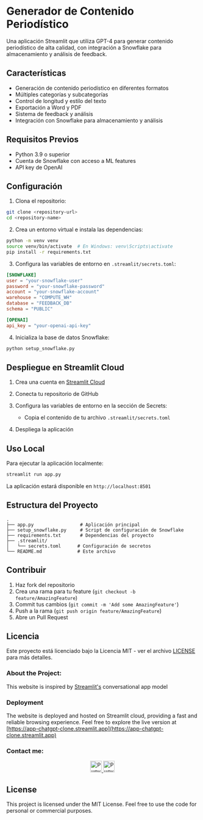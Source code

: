 # Generador de Contenido Periodístico

Una aplicación Streamlit que utiliza GPT-4 para generar contenido periodístico de alta calidad, con integración a Snowflake para almacenamiento y análisis de feedback.

## Características

- Generación de contenido periodístico en diferentes formatos
- Múltiples categorías y subcategorías
- Control de longitud y estilo del texto
- Exportación a Word y PDF
- Sistema de feedback y análisis
- Integración con Snowflake para almacenamiento y análisis

## Requisitos Previos

- Python 3.9 o superior
- Cuenta de Snowflake con acceso a ML features
- API key de OpenAI

## Configuración

1. Clona el repositorio:
```bash
git clone <repository-url>
cd <repository-name>
```

2. Crea un entorno virtual e instala las dependencias:
```bash
python -m venv venv
source venv/bin/activate  # En Windows: venv\Scripts\activate
pip install -r requirements.txt
```

3. Configura las variables de entorno en `.streamlit/secrets.toml`:
```toml
[SNOWFLAKE]
user = "your-snowflake-user"
password = "your-snowflake-password"
account = "your-snowflake-account"
warehouse = "COMPUTE_WH"
database = "FEEDBACK_DB"
schema = "PUBLIC"

[OPENAI]
api_key = "your-openai-api-key"
```

4. Inicializa la base de datos Snowflake:
```bash
python setup_snowflake.py
```

## Despliegue en Streamlit Cloud

1. Crea una cuenta en [Streamlit Cloud](https://streamlit.io/cloud)

2. Conecta tu repositorio de GitHub

3. Configura las variables de entorno en la sección de Secrets:
   - Copia el contenido de tu archivo `.streamlit/secrets.toml`

4. Despliega la aplicación

## Uso Local

Para ejecutar la aplicación localmente:

```bash
streamlit run app.py
```

La aplicación estará disponible en `http://localhost:8501`

## Estructura del Proyecto

```
.
├── app.py                 # Aplicación principal
├── setup_snowflake.py     # Script de configuración de Snowflake
├── requirements.txt       # Dependencias del proyecto
├── .streamlit/
│   └── secrets.toml      # Configuración de secretos
└── README.md             # Este archivo
```

## Contribuir

1. Haz fork del repositorio
2. Crea una rama para tu feature (`git checkout -b feature/AmazingFeature`)
3. Commit tus cambios (`git commit -m 'Add some AmazingFeature'`)
4. Push a la rama (`git push origin feature/AmazingFeature`)
5. Abre un Pull Request

## Licencia

Este proyecto está licenciado bajo la Licencia MIT - ver el archivo [LICENSE](LICENSE) para más detalles.

### About the Project:

This website is inspired by [Streamlit's](https://docs.streamlit.io/knowledge-base/tutorials/build-conversational-apps) conversational app model

### Deployment

The website is deployed and hosted on Streamlit cloud, providing a fast and reliable browsing experience. Feel free to explore the live version at [https://app-chatgpt-clone.streamlit.app](https://app-chatgpt-clone.streamlit.app)


### Contact me:

<p align="center">

  <a href="https://www.linkedin.com/in/punyah-baghla-2b9ab3289/">
    <img src="https://www.vectorlogo.zone/logos/linkedin/linkedin-icon.svg" alt="Punyah's LinkedIn Profile" height="30" width="30">
  </a>


  <a href="https://twitter.com/iamrockstar211">
    <img src="https://cdn.svgporn.com/logos/twitter.svg" alt="Punyah's Twitter Profile" height="30" width="30">
  </a>
  
</p>
  

## License

This project is licensed under the MIT License. Feel free to use the code for personal or commercial purposes.
